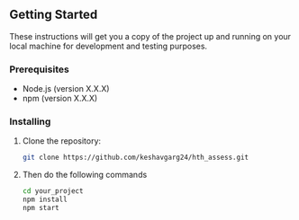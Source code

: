 ## Getting Started

These instructions will get you a copy of the project up and running on your local machine for development and testing purposes.

### Prerequisites

- Node.js (version X.X.X)
- npm (version X.X.X)

### Installing

1. Clone the repository:

   ```bash
   git clone https://github.com/keshavgarg24/hth_assess.git 

2. Then do the following commands

    ```bash
   cd your_project
   npm install 
   npm start 
